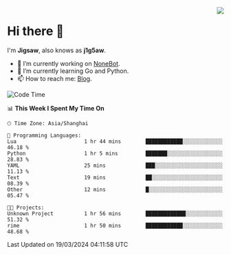 <a href="#">
  <img align="right" src="https://github-readme-stats.vercel.app/api?username=j1g5awi&count_private=true&show_icons=true&title_color=80070B&text_color=B3B3B3&bg_color=212121&icon_color=80070B" />
</a>

# Hi there 👋

I'm **Jigsaw**, also knows as **j1g5aw**.

- 🔭 I’m currently working on [NoneBot](https://github.com/nonebot).
- 🌱 I’m currently learning Go and Python.
- 📫 How to reach me: [Blog](https://blog.maddestroyer.xyz/).

<!--START_SECTION:waka-->
![Code Time](http://img.shields.io/badge/Code%20Time-1%2C390%20hrs%2026%20mins-blue)

📊 **This Week I Spent My Time On** 

```text
🕑︎ Time Zone: Asia/Shanghai

💬 Programming Languages: 
Lua                      1 hr 44 mins        ████████████░░░░░░░░░░░░░   46.18 % 
Python                   1 hr 5 mins         ███████░░░░░░░░░░░░░░░░░░   28.83 % 
YAML                     25 mins             ███░░░░░░░░░░░░░░░░░░░░░░   11.13 % 
Text                     19 mins             ██░░░░░░░░░░░░░░░░░░░░░░░   08.39 % 
Other                    12 mins             █░░░░░░░░░░░░░░░░░░░░░░░░   05.47 % 

🐱‍💻 Projects: 
Unknown Project          1 hr 56 mins        █████████████░░░░░░░░░░░░   51.32 % 
rime                     1 hr 50 mins        ████████████░░░░░░░░░░░░░   48.68 % 
```


 Last Updated on 19/03/2024 04:11:58 UTC
<!--END_SECTION:waka-->
